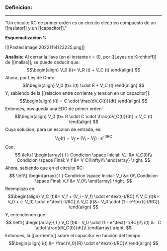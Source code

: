 ### **Definicion:**
---
"Un circuito RC de primer orden es un circuito eléctrico compuesto de un [[resistor]] y un [[capacitor]]."

**Esquematizacion 1:**

![[Pasted image 20221114123225.png]]

**Analisis:**
Al cerrar la llave (en el instante $t=0$), por [[Leyes de Kirchhoff]] de [[mallas]], se puede deducir que:
$$\begin{align}
V_0 (t)= V_R (t) + V_C (t)
\end{align}
$$
Ahora, por Ley de Ohm:
$$\begin{align}
V_0 (t)= i(t) \cdot R + V_C (t)
\end{align}
$$
Y, sabiendo de la [[relacion entre corriente y tension en un capacitor]]:
$$\begin{align}
i(t) = C \cdot \frac{dV_C(t)}{dt}
\end{align}
$$
Entonces, nos queda una EDO de primer orden:
$$\begin{align}
V_0 (t)= R \cdot C \cdot \frac{dV_C(t)}{dt} + V_C (t)
\end{align}
$$
Cuya solucion, para un escalon de entrada, es:
$$\begin{equation}
V_C (t)= V_f + (V_i - V_f) \cdot e^\text{-t/RC}
\end{equation}
$$
Con:
$$ 
\left\{ 
\begin{array}{ l } 
Condicion \space Inicial:  V_i &= V_C(0)\\
Condicion \space Final:  V_f &= V_C(\infty)\\
\end{array} \right.
$$
Ahora, sabiendo que en el circuito RC:
$$ 
\left\{ 
\begin{array}{ l } 
Condicion \space Inicial:  V_i &= 0\\
Condicion \space Final:  V_f &= V_0\\
\end{array} \right.
$$
Reemplazo en:
$$\begin{align}
V_C (t)&= V_f + (V_i - V_f) \cdot e^\text{-t/RC} \\
V_C (t)&= V_0 + (- V_0) \cdot e^\text{-t/RC} \\
V_C (t)&= V_0 \cdot (1 - e^\text{-t/RC})
\end{align}
$$
Y, entendiendo que:
$$ 
\left\{ 
\begin{array}{ l } 
V_C (t)&= V_0 \cdot (1 - e^\text{-t/RC})\\
i(t) &= C \cdot \frac{dV_C(t)}{dt}\\
\end{array} \right.
$$
Entonces, la [[corriente]] sobre el capacitor en función del tiempo:
$$\begin{align}
i(t) &= \frac{V_0}{R} \cdot e^\text{-t/RC}\\
\end{align}
$$
